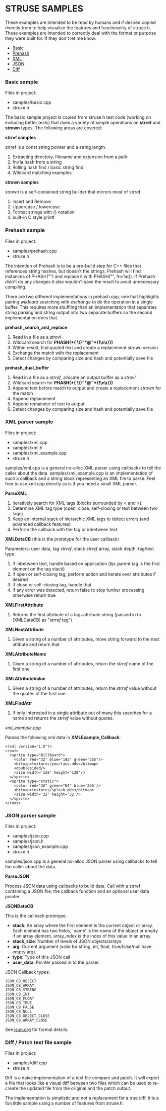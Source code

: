 # STRUSE SAMPLES

These examples are intended to be read by humans and if desired copied directly from to help visualize the features and functionality of struse.h. These examples are intended to correctly deal with the format or purpose they were built for. If they don't let me know.

* [Basic](#basic)
* [Prehash](#prehash)
* [XML](#xml)
* [JSON](#json)
* [Diff](#diff)

### <a name="basic"></a>Basic sample

Files in project:

* samples/basic.cpp
* struse.h

The basic sample project is copied from struse.h test code (working on including better tests) that does a variety of simple operations on **strref** and **strown** types. The following areas are covered:

**strref samples**

strref is a const string pointer and a string length.

1. Extracting directory, filename and extension from a path
2. fnv1a hash from a string
3. Rolling hash find / basic string find
4. Wildcard matching examples

**strown samples**

strown is a self-contained string builder that mirrors most of strref

1. Insert and Remove
2. Uppercase / lowercase
3. Format strings with {} notation
4. built-in C style printf

### <a name="prehash"></a>Prehash sample

Files in project:

* samples/prehash.cpp
* struse.h

The intention of Prehash is to be a pre-build step for C++ files that references string hashes, but doesn't the strings. Prehash will find instances of PHASH("<keyword>") and replace it with PHASH("<keyword>", fnv1a(<keyword>)). If Prehash didn't do any changes it also wouldn't save the result to avoid unnecessary compiling.

There are two different implementations in prehash.cpp, one that highlights pairing *wildcard* searching with *exchange* to do the operation in a single buffer. This requires more shuffling than an implementation that separates string parsing and string output into two separate buffers so the second implementation does that.

**prehash\_search\_and\_replace**

1. Read in a file as a *strovl*
2. Wildcard search for **PHASH(\*{ \t}\"*@\"\*{!\n\r/})**
3. Within result, find quoted text and create a replacement *strown* version
4. Exchange the match with the replacement
5. Detect changes by comparing size and hash and potentially save file

**prehash\_dual\_buffer**

1. Read in a file as a *strref*, allocate an output buffer as a *strovl*
2. Wildcard search for **PHASH(\*{ \t}\"*@\"\*{!\n\r/})**
3. Append text before match to output and create a replacement *strown* for the match
4. Append replacement
5. Append remainder of text to output
6. Detect changes by comparing size and hash and potentially save file


### <a name="xml"></a>XML parser sample

Files in project:

* samples/xml.cpp
* samples/xml.h
* samples/xml_example.cpp
* struse.h

samples/xml.cpp is a general no-alloc XML parser using callbacks to tell the caller about the data. samples/xml_example.cpp is an implementation of such a callback and a string block representing an XML file to parse. Feel free to use xml.cpp directly as is if you need a small XML parser.

**ParseXML**

1. Iteratively search for XML tags (blocks surrounded by < and >).
2. Determine XML tag type (open, close, self-closing or text between two tags)
3. Keep an internal stack of hierarchic XML tags to detect errors (and advanced callback features)
4. Perform the callback with the tag or inbetween text.

**XMLDataCB** (this is the prototype for the user callback)

Parameters: user data, tag *strref*, stack *strref* array, stack depth, tag/text type

1. If inbetween text, handle based on application (tip: parent tag is the first element on the tag stack)
2. If open or self-closing tag, perform action and iterate over attributes if desired
3. If close or self-closing tag, handle that
4. If any error was detected, return false to stop further processing otherwise return true

**XMLFirstAttribute**

1. Returns the first attribute of a tag+attribute string (passed in to (XMLDataCB) as "*strref* tag")

**XMLNextAttribute**

1. Given a string of a number of attributes, move string forward to the next attibute and return that

**XMLAttributeName**

1. Given a string of a number of attributes, return the *strref* name of the first one

**XMLAttributeValue**

1. Given a string of a number of attributes, return the *strref* value without the quotes of the first one

**XMLFindAttr**

1. If only interested in a single attribute out of many this searches for a name and returns the *strref* value without quotes.

*xml_example.cpp*

Parses the following xml data in **XMLExample_Callback**:

    <?xml version="1.0"?>
    <root>
      <sprite type="billboard">
        <color red="32" blue='192' green="255"/>
        <bitmap>textures/yourface.dds</bitmap>
        <doublesided/>
        <size width='128' height='128'/>
      </sprite>
      <sprite type="static">
        <color red="32" green="64" blue='255'/>
        <bitmap>textures/splash.dds</bitmap>
        <size width='32' height='32'/>
      </sprite>
    </root>

### <a name="json"></a>JSON parser sample

Files in project:

* samples/json.cpp
* samples/json.h
* samples/json_example.cpp
* struse.h

samples/json.cpp is a general no-alloc JSON parser using callbacks to tell the caller about the data.

**ParseJSON**

Process JSON data using callbacks to build data. Call with a strref containing a JSON file, the callback function and an optional user data pointer.

**JSONDataCB**

This is the callback prototype.

* **stack**: An array where the first element is the current object or array. Each element has two fields, 'name' is the name of the object or empty if an array element, array_index is the index of this value in an array.
* **stack_size**: Number of levels of JSON objects/arrays
* **arg**: Current argument (valid for string, int, float. true/false/null have empty arg).
* **type**: Type of this JSON call
* **user_data**: Pointer passed in to the parser.

JSON Callback types:

	JSON_CB_OBJECT
	JSON_CB_ARRAY
	JSON_CB_STRING
	JSON_CB_INT
	JSON_CB_FLOAT
	JSON_CB_TRUE
	JSON_CB_FALSE
	JSON_CB_NULL
	JSON_CB_OBJECT_CLOSE
	JSON_CB_ARRAY_CLOSE

See [json.org](http://www.json.org/) for format details.


### <a name="diff"></a>Diff / Patch text file sample

Files in project:

* samples/diff.cpp
* struse.h

Diff is a naive implementation of a text file compare and patch. It will export a file that looks like a visual diff between two files which can be used to re-create the updated file from the original and the patch output.

The implementation is simplistic and not a replacement for a true diff, it is a fun little sample using a number of features from struse.h.
 
